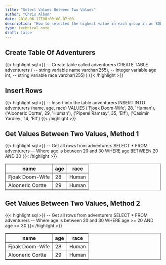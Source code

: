 ```yaml
---
title: "Select Values Between Two Values"
author: "Chris Albon"
date: 2018-06-17T00:00:00-07:00
description: "How to selected the highest value in each group in an SQL database."
type: technical_note
draft: false
---
```


## Create Table Of Adventurers

{{< highlight sql >}}
-- Create table called adventurers
CREATE TABLE adventurers (
    -- string variable
    name varchar(255),
    -- integer variable
    age int,
    -- string variable
    race varchar(255)
)
{{< /highlight >}}

## Insert Rows

{{< highlight sql >}}
-- Insert into the table adventurers
INSERT INTO adventurers (name, age, race)
VALUES ('Fjoak Doom-Wife', 28, 'Human'),
       ('Alooneric Cortte', 29, 'Human'),
       ('Piperel Ramsay', 35, 'Elf'),
       ('Casimir Yardley', 14, 'Elf')
{{< /highlight >}}

## Get Values Between Two Values, Method 1

{{< highlight sql >}}
-- Get all rows from adventurers
SELECT * FROM adventurers
-- Where age is between 20 and 30
WHERE age BETWEEN 20 AND 30
{{< /highlight >}}
<table border="1" style="border-collapse:collapse">
<tr><th>name</th><th>age</th><th>race</th></tr>
<tr><td>Fjoak Doom-Wife</td><td>28</td><td>Human</td></tr>
<tr><td>Alooneric Cortte</td><td>29</td><td>Human</td></tr></table>

## Get Values Between Two Values, Method 2
{{< highlight sql >}}
-- Get all rows from adventurers
SELECT * FROM adventurers
-- Where age is between 20 and 30
WHERE age >= 20 AND age <= 30
{{< /highlight >}}
<table border="1" style="border-collapse:collapse">
<tr><th>name</th><th>age</th><th>race</th></tr>
<tr><td>Fjoak Doom-Wife</td><td>28</td><td>Human</td></tr>
<tr><td>Alooneric Cortte</td><td>29</td><td>Human</td></tr></table>